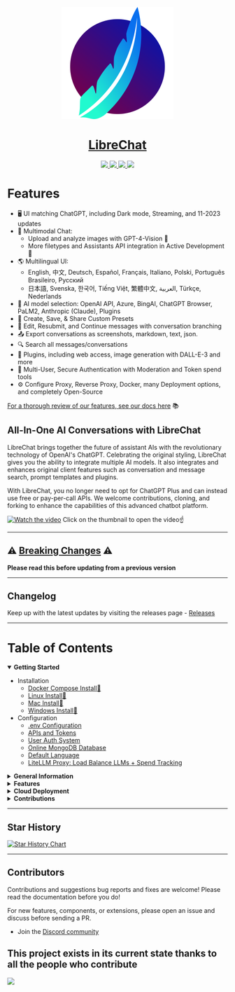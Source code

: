 <p align="center">
  <a href="https://docs.librechat.ai">
    <img src="docs/assets/LibreChat.svg" height="256">
  </a>
  <a href="https://docs.librechat.ai">
    <h1 align="center">LibreChat</h1>
  </a>
</p>

<p align="center">
  <a href="https://discord.gg/NGaa9RPCft"> 
    <img
      src="https://img.shields.io/discord/1086345563026489514?label=&logo=discord&style=for-the-badge&logoWidth=20&logoColor=white&labelColor=000000&color=blueviolet">
  </a>
  <a href="https://www.youtube.com/@LibreChat"> 
    <img
      src="https://img.shields.io/badge/YOUTUBE-red.svg?style=for-the-badge&logo=youtube&logoColor=white&labelColor=000000&logoWidth=20">
  </a>
  <a href="https://docs.librechat.ai"> 
    <img
      src="https://img.shields.io/badge/DOCS-blue.svg?style=for-the-badge&logo=read-the-docs&logoColor=white&labelColor=000000&logoWidth=20">
  </a>
  <a aria-label="Sponsors" href="https://github.com/sponsors/danny-avila">
    <img
      src="https://img.shields.io/badge/SPONSORS-brightgreen.svg?style=for-the-badge&logo=github-sponsors&logoColor=white&labelColor=000000&logoWidth=20">
  </a>
</p>

# Features
 - 🖥️ UI matching ChatGPT, including Dark mode, Streaming, and 11-2023 updates
 - 💬 Multimodal Chat:
     - Upload and analyze images with GPT-4-Vision 📸 
     - More filetypes and Assistants API integration in Active Development 🚧 
 - 🌎 Multilingual UI:
     - English, 中文, Deutsch, Español, Français, Italiano, Polski, Português Brasileiro, Русский
     - 日本語, Svenska, 한국어, Tiếng Việt, 繁體中文, العربية, Türkçe, Nederlands
 - 🤖 AI model selection: OpenAI API, Azure, BingAI, ChatGPT Browser, PaLM2, Anthropic (Claude), Plugins
 - 💾 Create, Save, & Share Custom Presets
 - 🔄 Edit, Resubmit, and Continue messages with conversation branching
 - 📤 Export conversations as screenshots, markdown, text, json.
 - 🔍 Search all messages/conversations
 - 🔌 Plugins, including web access, image generation with DALL-E-3 and more
 - 👥 Multi-User, Secure Authentication with Moderation and Token spend tools
 - ⚙️ Configure Proxy, Reverse Proxy, Docker, many Deployment options, and completely Open-Source

[For a thorough review of our features, see our docs here](https://docs.librechat.ai/features/plugins/introduction.html) 📚


## All-In-One AI Conversations with LibreChat
LibreChat brings together the future of assistant AIs with the revolutionary technology of OpenAI's ChatGPT. Celebrating the original styling, LibreChat gives you the ability to integrate multiple AI models. It also integrates and enhances original client features such as conversation and message search, prompt templates and plugins.

With LibreChat, you no longer need to opt for ChatGPT Plus and can instead use free or pay-per-call APIs. We welcome contributions, cloning, and forking to enhance the capabilities of this advanced chatbot platform.
  
<!-- https://github.com/danny-avila/LibreChat/assets/110412045/c1eb0c0f-41f6-4335-b982-84b278b53d59 -->

[![Watch the video](https://img.youtube.com/vi/pNIOs1ovsXw/maxresdefault.jpg)](https://youtu.be/pNIOs1ovsXw)
Click on the thumbnail to open the video☝️

---

## ⚠️ [Breaking Changes](docs/general_info/breaking_changes.md) ⚠️

**Please read this before updating from a previous version**

---

## Changelog 
Keep up with the latest updates by visiting the releases page - [Releases](https://github.com/danny-avila/LibreChat/releases)

---

<h1>Table of Contents</h1>

<details open>
  <summary><strong>Getting Started</strong></summary>

  * Installation
    * [Docker Compose Install🐳](docs/install/docker_compose_install.md)
    * [Linux Install🐧](docs/install/linux_install.md)
    * [Mac Install🍎](docs/install/mac_install.md)
    * [Windows Install💙](docs/install/windows_install.md)
  * Configuration
    * [.env Configuration](./docs/install/dotenv.md)
    * [APIs and Tokens](docs/install/apis_and_tokens.md)
    * [User Auth System](docs/install/user_auth_system.md)
    * [Online MongoDB Database](docs/install/mongodb.md)
    * [Default Language](docs/install/default_language.md)
    * [LiteLLM Proxy: Load Balance LLMs + Spend Tracking](docs/install/litellm.md)
</details>

<details>
  <summary><strong>General Information</strong></summary>

  * [Code of Conduct](.github/CODE_OF_CONDUCT.md)
  * [Project Origin](docs/general_info/project_origin.md)
  * [Multilingual Information](docs/general_info/multilingual_information.md)
  * [Tech Stack](docs/general_info/tech_stack.md)   
</details>

<details>
  <summary><strong>Features</strong></summary>

  * **Plugins**
    * [Introduction](docs/features/plugins/introduction.md)
    * [Google](docs/features/plugins/google_search.md)
    * [Stable Diffusion](docs/features/plugins/stable_diffusion.md)
    * [Wolfram](docs/features/plugins/wolfram.md)
    * [Make Your Own Plugin](docs/features/plugins/make_your_own.md)
    * [Using official ChatGPT Plugins](docs/features/plugins/chatgpt_plugins_openapi.md)

  
  * [Automated Moderation](docs/features/mod_system.md)
  * [Token Usage](docs/features/token_usage.md)
  * [Manage Your Database](docs/features/manage_your_database.md)
  * [PandoraNext Deployment Guide](docs/features/pandoranext.md)
  * [Third-Party Tools](docs/features/third_party.md)
  * [Proxy](docs/features/proxy.md)
  * [Bing Jailbreak](docs/features/bing_jailbreak.md)

</details>

<details>
  <summary><strong>Cloud Deployment</strong></summary>

  * [DigitalOcean](docs/deployment/digitalocean.md)
  * [Azure](docs/deployment/azure-terraform.md)
  * [Linode](docs/deployment/linode.md)
  * [Cloudflare](docs/deployment/cloudflare.md)
  * [Ngrok](docs/deployment/ngrok.md)
  * [HuggingFace](docs/deployment/huggingface.md)
  * [Render](docs/deployment/render.md)
  * [Meilisearch in Render](docs/deployment/meilisearch_in_render.md)
  * [Hetzner](docs/deployment/hetzner_ubuntu.md)
  * [Heroku](docs/deployment/heroku.md)
</details>

<details>
  <summary><strong>Contributions</strong></summary>
  
  * [Contributor Guidelines](.github/CONTRIBUTING.md)
  * [Documentation Guidelines](docs/contributions/documentation_guidelines.md)
  * [Contribute a Translation](docs/contributions/translation_contribution.md)
  * [Code Standards and Conventions](docs/contributions/coding_conventions.md)
  * [Testing](docs/contributions/testing.md)
  * [Security](.github/SECURITY.md)
  * [Project Roadmap](https://github.com/users/danny-avila/projects/2)
</details>

---

## Star History

<a href="https://star-history.com/#danny-avila/LibreChat&Date">
  <img alt="Star History Chart" src="https://api.star-history.com/svg?repos=danny-avila/LibreChat&type=Date&theme=dark" onerror="this.src='https://api.star-history.com/svg?repos=danny-avila/LibreChat&type=Date'" />
</a>

---

## Contributors
Contributions and suggestions bug reports and fixes are welcome!
Please read the documentation before you do!

For new features, components, or extensions, please open an issue and discuss before sending a PR. 

- Join the [Discord community](https://discord.gg/uDyZ5Tzhct)

This project exists in its current state thanks to all the people who contribute
---
<a href="https://github.com/danny-avila/LibreChat/graphs/contributors">
  <img src="https://contrib.rocks/image?repo=danny-avila/LibreChat" />
</a>
